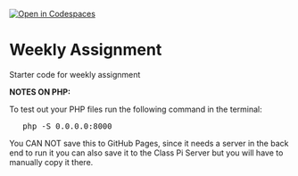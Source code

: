 [![Open in Codespaces](https://classroom.github.com/assets/launch-codespace-2972f46106e565e64193e422d61a12cf1da4916b45550586e14ef0a7c637dd04.svg)](https://classroom.github.com/open-in-codespaces?assignment_repo_id=16555969)
# Weekly Assignment

Starter code for weekly assignment

<b>NOTES ON PHP:</b>

<p>To test out your PHP files run the following command in the terminal:</p>

<ol><pre>php -S 0.0.0.0:8000</ol></pre>

<p>You CAN NOT save this to GitHub Pages, since it needs a server in the back end to run it you can also save it to the Class Pi Server but you will have to manually copy it there. </p>
